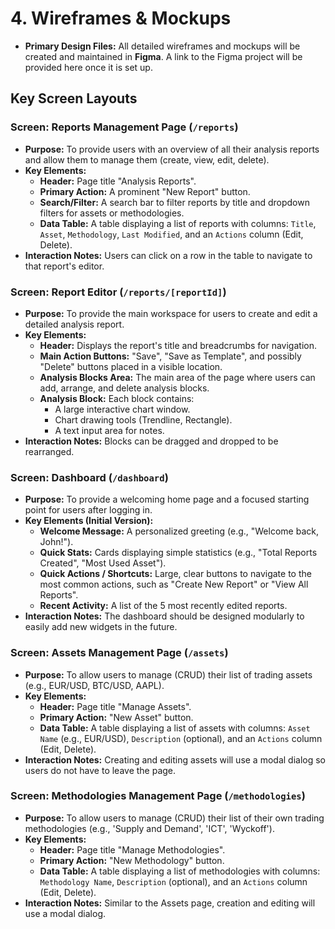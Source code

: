 # 4. Wireframes & Mockups

*   **Primary Design Files:** All detailed wireframes and mockups will be created and maintained in **Figma**. A link to the Figma project will be provided here once it is set up.

## Key Screen Layouts

### Screen: Reports Management Page (`/reports`)

*   **Purpose:** To provide users with an overview of all their analysis reports and allow them to manage them (create, view, edit, delete).
*   **Key Elements:**
    *   **Header:** Page title "Analysis Reports".
    *   **Primary Action:** A prominent "New Report" button.
    *   **Search/Filter:** A search bar to filter reports by title and dropdown filters for assets or methodologies.
    *   **Data Table:** A table displaying a list of reports with columns: `Title`, `Asset`, `Methodology`, `Last Modified`, and an `Actions` column (Edit, Delete).
*   **Interaction Notes:** Users can click on a row in the table to navigate to that report's editor.

### Screen: Report Editor (`/reports/[reportId]`)

*   **Purpose:** To provide the main workspace for users to create and edit a detailed analysis report.
*   **Key Elements:**
    *   **Header:** Displays the report's title and breadcrumbs for navigation.
    *   **Main Action Buttons:** "Save", "Save as Template", and possibly "Delete" buttons placed in a visible location.
    *   **Analysis Blocks Area:** The main area of the page where users can add, arrange, and delete analysis blocks.
    *   **Analysis Block:** Each block contains:
        *   A large interactive chart window.
        *   Chart drawing tools (Trendline, Rectangle).
        *   A text input area for notes.
*   **Interaction Notes:** Blocks can be dragged and dropped to be rearranged.

### Screen: Dashboard (`/dashboard`)

*   **Purpose:** To provide a welcoming home page and a focused starting point for users after logging in.
*   **Key Elements (Initial Version):**
    *   **Welcome Message:** A personalized greeting (e.g., "Welcome back, John!").
    *   **Quick Stats:** Cards displaying simple statistics (e.g., "Total Reports Created", "Most Used Asset").
    *   **Quick Actions / Shortcuts:** Large, clear buttons to navigate to the most common actions, such as "Create New Report" or "View All Reports".
    *   **Recent Activity:** A list of the 5 most recently edited reports.
*   **Interaction Notes:** The dashboard should be designed modularly to easily add new widgets in the future.

### Screen: Assets Management Page (`/assets`)

*   **Purpose:** To allow users to manage (CRUD) their list of trading assets (e.g., EUR/USD, BTC/USD, AAPL).
*   **Key Elements:**
    *   **Header:** Page title "Manage Assets".
    *   **Primary Action:** "New Asset" button.
    *   **Data Table:** A table displaying a list of assets with columns: `Asset Name` (e.g., EUR/USD), `Description` (optional), and an `Actions` column (Edit, Delete).
*   **Interaction Notes:** Creating and editing assets will use a modal dialog so users do not have to leave the page.

### Screen: Methodologies Management Page (`/methodologies`)

*   **Purpose:** To allow users to manage (CRUD) their list of their own trading methodologies (e.g., 'Supply and Demand', 'ICT', 'Wyckoff').
*   **Key Elements:**
    *   **Header:** Page title "Manage Methodologies".
    *   **Primary Action:** "New Methodology" button.
    *   **Data Table:** A table displaying a list of methodologies with columns: `Methodology Name`, `Description` (optional), and an `Actions` column (Edit, Delete).
*   **Interaction Notes:** Similar to the Assets page, creation and editing will use a modal dialog.
